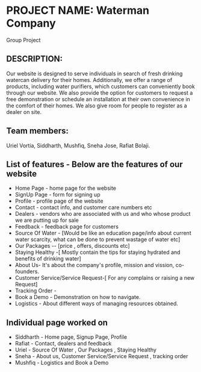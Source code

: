 # PROJECT NAME: Waterman Company
Group Project

## DESCRIPTION:
Our website is designed to serve individuals in search of fresh drinking watercan delivery for their homes. Additionally, we offer a range of products, including water purifiers, which customers can conveniently book through our website. We also provide the option for customers to request a free demonstration or schedule an installation at their own convenience in the comfort of their homes. We also give room for people to register as a dealer on site.

## Team members: 
Uriel Vortia, Siddharth, Mushfiq, Sneha Jose, Rafiat Bolaji.

## List of features - Below are the features of our website
-  Home Page - home page for the website
-  SignUp Page - form for signing up
-  Profile - profile page of the website
-  Contact - contact info, and customer care numbers etc
-  Dealers - vendors who are associated with us and who whose product we are putting up for sale
-  Feedback - feedback page for customers
-  Source Of Water - [Would be like an education page/info about current water scarcity, what can be done to prevent wastage of water etc]
-  Our Packages -- [price , offers, discounts etc]
-  Staying Healthy -[ Mostly contain the tips for staying hydrated and benefits of drinking water]
-  About Us- It's about the company's profile, mission and vission, co-founders.
-  Customer Service/Service Request-[ For any complains or raising a new Request]
-  Tracking Order -
-  Book a Demo - Demonstration on how to navigate.
-  Logistics - About different ways of managing resources obtained.

## Individual page worked on 
-  Siddharth - Home page, Signup Page, Profile
-  Rafiat - Contact, dealers and feedback
-  Uriel - Source Of Water , Our Packages , Staying Healthy
-  Sneha - About us, Customer Service/Service Request , tracking order
-  Mushfiq - Logistics and Book a Demo

